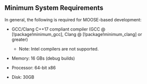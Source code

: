 ## Minimum System Requirements

In general, the following is required for MOOSE-based development:

- GCC/Clang C++17 compliant compiler (GCC @ [!package!minimum_gcc], Clang @ [!package!minimum_clang] or greater)

  - Note: Intel compilers are not supported.

- Memory: 16 GBs (debug builds)
- Processor: 64-bit x86
- Disk: 30GB

